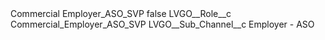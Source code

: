 <?xml version="1.0" encoding="UTF-8"?>
<CustomMetadata xmlns="http://soap.sforce.com/2006/04/metadata" xmlns:xsi="http://www.w3.org/2001/XMLSchema-instance" xmlns:xsd="http://www.w3.org/2001/XMLSchema">
    <label>Commercial Employer_ASO_SVP</label>
    <protected>false</protected>
    <values>
        <field>LVGO__Role__c</field>
        <value xsi:type="xsd:string">Commercial_Employer_ASO_SVP</value>
    </values>
    <values>
        <field>LVGO__Sub_Channel__c</field>
        <value xsi:type="xsd:string">Employer - ASO</value>
    </values>
</CustomMetadata>
